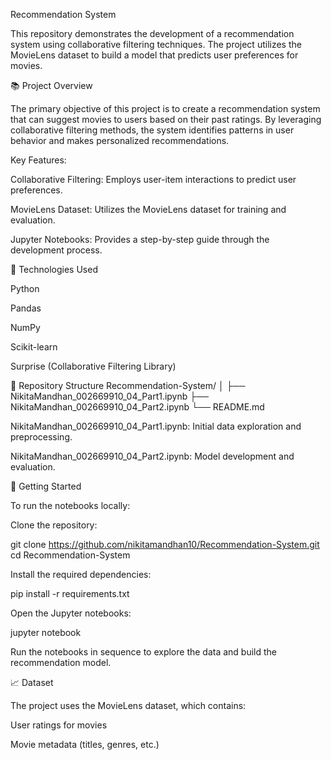 Recommendation System

This repository demonstrates the development of a recommendation system using collaborative filtering techniques. The project utilizes the MovieLens dataset to build a model that predicts user preferences for movies.

📚 Project Overview

The primary objective of this project is to create a recommendation system that can suggest movies to users based on their past ratings. By leveraging collaborative filtering methods, the system identifies patterns in user behavior and makes personalized recommendations.

Key Features:

Collaborative Filtering: Employs user-item interactions to predict user preferences.

MovieLens Dataset: Utilizes the MovieLens dataset for training and evaluation.

Jupyter Notebooks: Provides a step-by-step guide through the development process.

🔧 Technologies Used

Python

Pandas

NumPy

Scikit-learn

Surprise (Collaborative Filtering Library)

📁 Repository Structure
Recommendation-System/
│
├── NikitaMandhan_002669910_04_Part1.ipynb
├── NikitaMandhan_002669910_04_Part2.ipynb
└── README.md


NikitaMandhan_002669910_04_Part1.ipynb: Initial data exploration and preprocessing.

NikitaMandhan_002669910_04_Part2.ipynb: Model development and evaluation.

🚀 Getting Started

To run the notebooks locally:

Clone the repository:

git clone https://github.com/nikitamandhan10/Recommendation-System.git
cd Recommendation-System


Install the required dependencies:

pip install -r requirements.txt


Open the Jupyter notebooks:

jupyter notebook


Run the notebooks in sequence to explore the data and build the recommendation model.

📈 Dataset

The project uses the MovieLens dataset, which contains:

User ratings for movies

Movie metadata (titles, genres, etc.)
